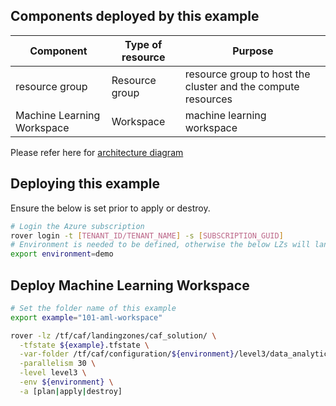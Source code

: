 ## Components deployed by this example

| Component                  | Type of resource | Purpose                                                      |
|----------------------------|------------------|--------------------------------------------------------------|
| resource group             | Resource group   | resource group to host the cluster and the compute resources |
| Machine Learning Workspace | Workspace        | machine learning workspace                                   |

Please refer here for [architecture diagram](https://github.com/aztfmod/landingzone_data_analytics/tree/0.4/examples/machine_learning)

## Deploying this example

Ensure the below is set prior to apply or destroy.

```bash
# Login the Azure subscription
rover login -t [TENANT_ID/TENANT_NAME] -s [SUBSCRIPTION_GUID]
# Environment is needed to be defined, otherwise the below LZs will land into sandpit which someone else is working on
export environment=demo
```

## Deploy Machine Learning Workspace

```bash
# Set the folder name of this example
export example="101-aml-workspace"

rover -lz /tf/caf/landingzones/caf_solution/ \
  -tfstate ${example}.tfstate \
  -var-folder /tf/caf/configuration/${environment}/level3/data_analytics/${example} \
  -parallelism 30 \
  -level level3 \
  -env ${environment} \
  -a [plan|apply|destroy]
```